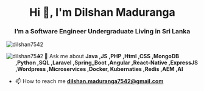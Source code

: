 <h1 align="center">Hi 👋, I'm Dilshan Maduranga</h1>

<h3 align="center">I’m a Software Engineer Undergraduate Living in Sri Lanka</h3>
<p align="left">
</p>
<p align="left"> <img src="https://komarev.com/ghpvc/?username=dilshan7542&label=Profile%20views&color=0e75b6&style=flat" alt="dilshan7542" /> </p>
<p><img align="left" src="https://github-readme-stats.vercel.app/api/top-langs?username=dilshan7542&show_icons=true&locale=en&layout=compact" alt="dilshan7542" /></p>

- 💬 Ask me about **Java ,JS ,PHP ,Html ,CSS ,MongoDB ,Python ,SQL ,Laravel ,Spring_Boot ,Angular ,React-Native ,ExpressJS ,Wordpress ,Microservices ,Docker, Kubernaties ,Redis ,AEM ,AI**

- 📫 How to reach me **dilshan.maduranga7542@gmail.com**



